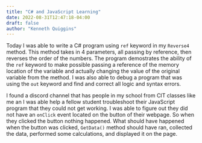 ```yaml
---
title: "C# and JavaScript Learning"
date: 2022-08-31T12:47:18-04:00
draft: false
author: "Kenneth Quiggins"
---
```


Today I was able to write a C# program using `ref` keyword in my `Reverse4` method. This method takes in 4 parameters, all passing by reference, then reverses the order of the numbers. The program demostrates the ability of the `ref` keyword to make possible passing a reference of the memory location of the variable and actually changing the value of the original variable from the method. I was also able to debug a program that was using the `out` keyword and find and correct all logic and syntax errors.

I found a discord channel that has people in my school from CIT classes like me an I was able help a fellow student troubleshoot their JavaScript program that they could not get working. I was able to figure out they did not have an `onClick` event located on the button of their webpage. So when they clicked the button nothing happened. What should have happened when the button was clicked, `GetData()` method should have ran, collected the data, performed some calculations, and displayed it on the page.

